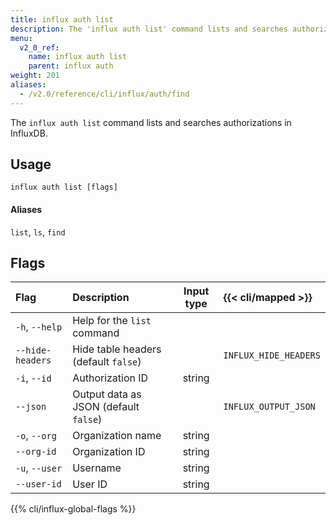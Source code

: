 ```yaml
---
title: influx auth list
description: The 'influx auth list' command lists and searches authorizations in InfluxDB.
menu:
  v2_0_ref:
    name: influx auth list
    parent: influx auth
weight: 201
aliases:
  - /v2.0/reference/cli/influx/auth/find
---
```


The `influx auth list` command lists and searches authorizations in InfluxDB.

## Usage
```
influx auth list [flags]
```

#### Aliases
`list`, `ls`, `find`

## Flags
| Flag             | Description                           | Input type  | {{< cli/mapped >}}    |
|:----             |:-----------                           |:----------: |:------------------    |
| `-h`, `--help`   | Help for the `list` command           |             |                       |
| `--hide-headers` | Hide table headers (default `false`)  |             | `INFLUX_HIDE_HEADERS` |
| `-i`, `--id`     | Authorization ID                      | string      |                       |
| `--json`         | Output data as JSON (default `false`) |             | `INFLUX_OUTPUT_JSON`  |
| `-o`, `--org`    | Organization name                     | string      |                       |
| `--org-id`       | Organization ID                       | string      |                       |
| `-u`, `--user`   | Username                              | string      |                       |
| `--user-id`      | User ID                               | string      |                       |

{{% cli/influx-global-flags %}}
